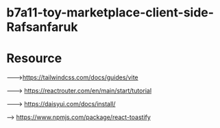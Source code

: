 # b7a11-toy-marketplace-client-side-Rafsanfaruk

# Resource

--->https://tailwindcss.com/docs/guides/vite

---> https://reactrouter.com/en/main/start/tutorial

---> https://daisyui.com/docs/install/

--> https://www.npmjs.com/package/react-toastify
